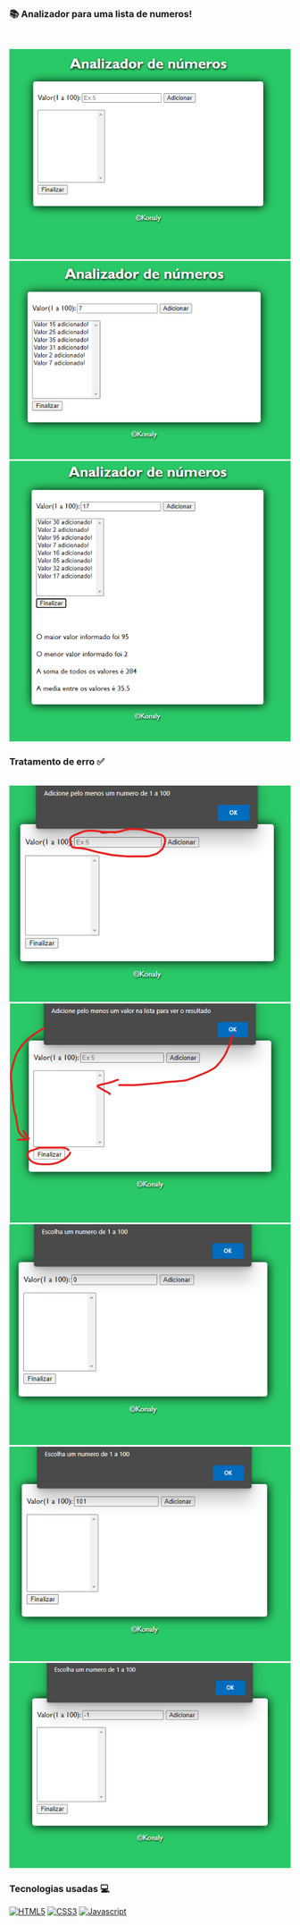 ### 📚 Analizador para uma lista de numeros!

<br><div>
    <img src="img/img.png"/>
    <img src="img/img2.png"/>
    <img src="img/img3.png"/>
    

</div>



### Tratamento de erro ✅


<br>
<div>
    <img src="img/img4.png"/>
    <img src="img/img5.png"/>
    <img src="img/img6.png"/>
    <img src="img/img7.png"/>
    <img src="img/img8.png"/>


</div>

### Tecnologias usadas 💻


[![HTML5](https://img.shields.io/badge/HTML5-E34F26?style=for-the-badge&logo=html5&logoColor=white)](https://github.com/konaly/Tabuada)
[![CSS3](https://img.shields.io/badge/CSS3-1572B6?style=for-the-badge&logo=css3&logoColor=white)](https://github.com/konaly/Tabuada)
[![Javascript](https://img.shields.io/badge/JavaScript-323330?style=for-the-badge&logo=javascript&logoColor=F7DF1E)](https://github.com/konaly/Tabuada)